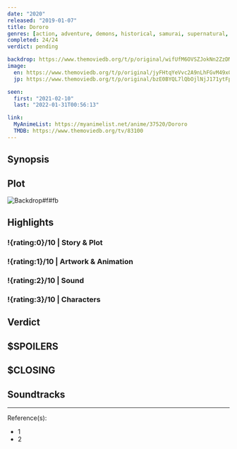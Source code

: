 ```yaml
---
date: "2020"
released: "2019-01-07"
title: Dororo
genres: [action, adventure, demons, historical, samurai, supernatural, shounen]
completed: 24/24
verdict: pending

backdrop: https://www.themoviedb.org/t/p/original/wifUfM6OVSZJokNn2ZzDMmjKcvv.jpg
image:
  en: https://www.themoviedb.org/t/p/original/jyFHtqYeVvc2A9nLhFGvM49xGPg.jpg
  jp: https://www.themoviedb.org/t/p/original/bzE0BYQL7lQbOjlNjJ171ytFpwc.jpg

seen:
  first: "2021-02-10"
  last: "2022-01-31T00:56:13"

link:
  MyAnimeList: https://myanimelist.net/anime/37520/Dororo
  TMDB: https://www.themoviedb.org/tv/83100
---
```



## Synopsis

## Plot

![Backdrop#f#fb](https://www.themoviedb.org/t/p/original/AwB9OpmzC4sxkbu52Dzv9A7CfdG.jpg "Source: TMDB")

## Highlights

### !{rating:0}/10 | Story & Plot

### !{rating:1}/10 | Artwork & Animation

### !{rating:2}/10 | Sound

### !{rating:3}/10 | Characters

## Verdict

## $SPOILERS

## $CLOSING

## Soundtracks

***
Reference(s):

- 1
- 2
